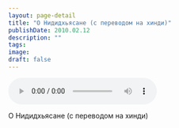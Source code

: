 ```yaml
---
layout: page-detail
title: "О Нидидхьясане (с переводом на хинди)"
publishDate: 2010.02.12
description: ""
tags:
image:
draft: false
---
```


<audio title="2010.02.12 - О Нидидхьясане (с переводом на хинди).mp3" src="https://filer-api.advayta.org/v1.0/public/files/72780" controls=""></audio>

 О Нидидхьясане (с переводом на хинди) 

  
